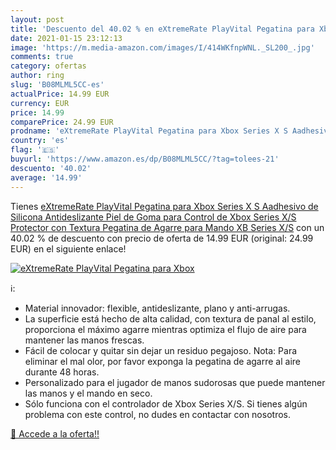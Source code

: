 ```yaml
---
layout: post
title: 'Descuento del 40.02 % en eXtremeRate PlayVital Pegatina para Xbox'
date: 2021-01-15 23:12:13
image: 'https://m.media-amazon.com/images/I/414WKfnpWNL._SL200_.jpg'
comments: true
category: ofertas
author: ring
slug: 'B08MLML5CC-es'
actualPrice: 14.99 EUR
currency: EUR
price: 14.99
comparePrice: 24.99 EUR
prodname: 'eXtremeRate PlayVital Pegatina para Xbox Series X S Aadhesivo de Silicona Antideslizante Piel de Goma para Control de Xbox Series X/S Protector con Textura Pegatina de Agarre para Mando XB Series X/S'
country: 'es'
flag: '🇪🇸'
buyurl: 'https://www.amazon.es/dp/B08MLML5CC/?tag=tolees-21'
descuento: '40.02'
average: '14.99'
---
```


Tienes [eXtremeRate PlayVital Pegatina para Xbox Series X S Aadhesivo de Silicona Antideslizante Piel de Goma para Control de Xbox Series X/S Protector con Textura Pegatina de Agarre para Mando XB Series X/S](https://www.amazon.es/dp/B08MLML5CC/?tag=tolees-21) con un 40.02 % de descuento con precio de oferta de 14.99 EUR (original: 24.99 EUR) en el siguiente enlace!

[![eXtremeRate PlayVital Pegatina para Xbox](https://m.media-amazon.com/images/I/414WKfnpWNL._SL200_.jpg)](https://www.amazon.es/dp/B08MLML5CC/?tag=tolees-21)

ℹ️:

- Material innovador: flexible, antideslizante, plano y anti-arrugas.
- La superficie está hecho de alta calidad, con textura de panal al estilo, proporciona el máximo agarre mientras optimiza el flujo de aire para mantener las manos frescas.
- Fácil de colocar y quitar sin dejar un residuo pegajoso. Nota: Para eliminar el mal olor, por favor exponga la pegatina de agarre al aire durante 48 horas.
- Personalizado para el jugador de manos sudorosas que puede mantener las manos y el mando en seco.
- Sólo funciona con el controlador de Xbox Series X/S. Si tienes algún problema con este control, no dudes en contactar con nosotros.

[🛒 Accede a la oferta!!](https://www.amazon.es/dp/B08MLML5CC/?tag=tolees-21)
